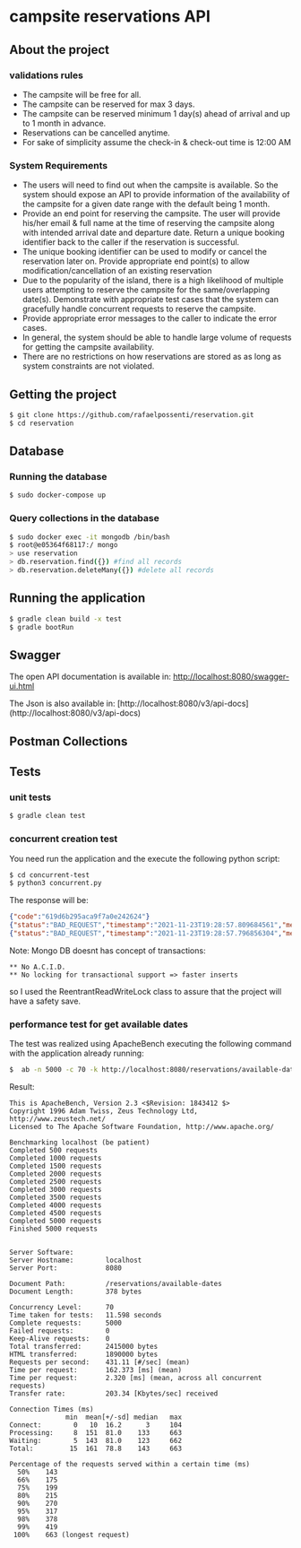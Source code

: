 # campsite reservations API

## About the project

### validations rules
* The campsite will be free for all.
* The campsite can be reserved for max 3 days.
* The campsite can be reserved minimum 1 day(s) ahead of arrival and up to 1 month in advance.
* Reservations can be cancelled anytime.
* For sake of simplicity assume the check-in & check-out time is 12:00 AM
### System Requirements
* The users will need to find out when the campsite is available. So the system should expose an API to provide information of the
  availability of the campsite for a given date range with the default being 1 month.
* Provide an end point for reserving the campsite. The user will provide his/her email & full name at the time of reserving the campsite
  along with intended arrival date and departure date. Return a unique booking identifier back to the caller if the reservation is successful.
* The unique booking identifier can be used to modify or cancel the reservation later on. Provide appropriate end point(s) to allow
  modification/cancellation of an existing reservation
* Due to the popularity of the island, there is a high likelihood of multiple users attempting to reserve the campsite for the same/overlapping
  date(s). Demonstrate with appropriate test cases that the system can gracefully handle concurrent requests to reserve the campsite.
* Provide appropriate error messages to the caller to indicate the error cases.
* In general, the system should be able to handle large volume of requests for getting the campsite availability.
* There are no restrictions on how reservations are stored as as long as system constraints are not violated.

## Getting the project

```bash
$ git clone https://github.com/rafaelpossenti/reservation.git
$ cd reservation
```

## Database

### Running the database
```bash
$ sudo docker-compose up
```

### Query collections in the database
```bash
$ sudo docker exec -it mongodb /bin/bash
$ root@e05364f68117:/ mongo
> use reservation
> db.reservation.find({}) #find all records
> db.reservation.deleteMany({}) #delete all records
```

## Running the application
```bash
$ gradle clean build -x test
$ gradle bootRun
```

## Swagger
The open API documentation is available in: [http://localhost:8080/swagger-ui.html](http://localhost:8080/swagger-ui.html)

The Json is also available in: [http://localhost:8080/v3/api-docs] (http://localhost:8080/v3/api-docs)

## Postman Collections


## Tests

### unit tests
```bash
$ gradle clean test
```

### concurrent creation test

You need run the application and the execute the following python script:
```bash
$ cd concurrent-test
$ python3 concurrent.py
```

The response will be:
```json
{"code":"619d6b295aca9f7a0e242624"}
{"status":"BAD_REQUEST","timestamp":"2021-11-23T19:28:57.809684561","message":"Validation error","errors":["There is any reservation dates available from 2021-11-24 to 2021-11-26"]}
{"status":"BAD_REQUEST","timestamp":"2021-11-23T19:28:57.796856304","message":"Validation error","errors":["There is any reservation dates available from 2021-11-24 to 2021-11-26"]}
```

Note: Mongo DB doesnt has concept of transactions:

    ** No A.C.I.D.
    ** No locking for transactional support => faster inserts
so I used the ReentrantReadWriteLock class to assure that the project will have a safety save.


### performance test for get available dates
The test was realized using ApacheBench executing the following command with the application already running:
```Bash
$  ab -n 5000 -c 70 -k http://localhost:8080/reservations/available-dates
```

Result:

```
This is ApacheBench, Version 2.3 <$Revision: 1843412 $>
Copyright 1996 Adam Twiss, Zeus Technology Ltd, http://www.zeustech.net/
Licensed to The Apache Software Foundation, http://www.apache.org/

Benchmarking localhost (be patient)
Completed 500 requests
Completed 1000 requests
Completed 1500 requests
Completed 2000 requests
Completed 2500 requests
Completed 3000 requests
Completed 3500 requests
Completed 4000 requests
Completed 4500 requests
Completed 5000 requests
Finished 5000 requests


Server Software:        
Server Hostname:        localhost
Server Port:            8080

Document Path:          /reservations/available-dates
Document Length:        378 bytes

Concurrency Level:      70
Time taken for tests:   11.598 seconds
Complete requests:      5000
Failed requests:        0
Keep-Alive requests:    0
Total transferred:      2415000 bytes
HTML transferred:       1890000 bytes
Requests per second:    431.11 [#/sec] (mean)
Time per request:       162.373 [ms] (mean)
Time per request:       2.320 [ms] (mean, across all concurrent requests)
Transfer rate:          203.34 [Kbytes/sec] received

Connection Times (ms)
              min  mean[+/-sd] median   max
Connect:        0   10  16.2      3     104
Processing:     8  151  81.0    133     663
Waiting:        5  143  81.0    123     662
Total:         15  161  78.8    143     663

Percentage of the requests served within a certain time (ms)
  50%    143
  66%    175
  75%    199
  80%    215
  90%    270
  95%    317
  98%    378
  99%    419
 100%    663 (longest request)
```
